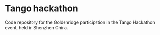 # Tango hackathon
Code repository for the Goldenridge participation in the Tango Hackathon event, held in Shenzhen China.
